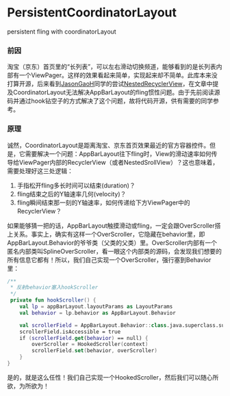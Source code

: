 # PersistentCoordinatorLayout
persistent fling with coordinatorLayout

### 前因
淘宝（京东）首页里的“长列表”，可以左右滑动切换频道，能够看到的是长列表内部有一个ViewPager。这样的效果看起来简单，实现起来却不简单。此库本来没打算开源，后来看到[JasonGaoH](https://github.com/JasonGaoH)同学的尝试[NestedRecyclerView](https://github.com/JasonGaoH/NestedRecyclerView)，在文章中提及CoordinatorLayout无法解决AppBarLayout的fling惯性问题。由于先前阅读源码并通过hook钻空子的方式解决了这个问题，故将代码开源，供有需要的同学参考。

### 原理
诚然，CoordinatorLayout是距离淘宝、京东首页效果最近的官方容器控件。但是，它需要解决一个问题：AppBarLayout往下fling时，View的滑动速率如何传导给ViewPager内部的RecyclerView（或者NestedSrollView）？这也意味着，需要处理好这三处逻辑：

1. 手指松开fling多长时间可以结束(duration)？
2. fling结束之后的Y轴速率几何(velocity)？
3. fling瞬间结束那一刻的Y轴速率，如何传递给下方ViewPager中的RecyclerView？

如果能够猜一把的话，AppBarLayout触摸滑动或fling，一定会跟OverScroller搭上关系。事实上，确实有这样一个OverScroller，它隐藏在behavior里，即AppBarLayout.Behavior的爷爷类（父类的父类）里。OverScroller内部有一个匿名内部类叫SplineOverScroller，看一眼这个内部类的源码，会发现我们想要的所有信息它都有！所以，我们自己实现一个OverScroller，强行塞到Behavior里：

```kotlin
/**
 * 反射behavior塞入hookScroller
 */
 private fun hookScroller() {
    val lp = appBarLayout.layoutParams as LayoutParams
    val behavior = lp.behavior as AppBarLayout.Behavior

    val scrollerField = AppBarLayout.Behavior::class.java.superclass.superclass.getDeclaredField("scroller")
    scrollerField.isAccessible = true
    if (scrollerField.get(behavior) == null) {
        overScroller = HookedScroller(context)
        scrollerField.set(behavior, overScroller)
    }
}
```
是的，就是这么任性！我们自己实现一个HookedScroller，然后我们可以随心所欲，为所欲为！


